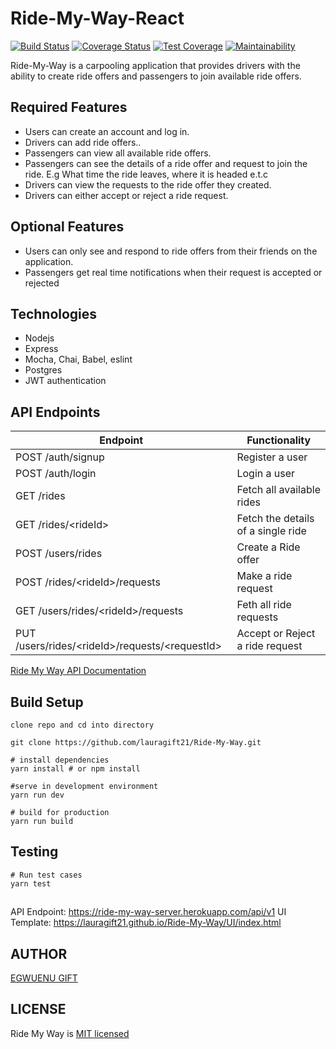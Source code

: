 
# Ride-My-Way-React

[![Build Status](https://travis-ci.org/lauragift21/Ride-My-Way-React.svg?branch=develop)](https://travis-ci.org/lauragift21/Ride-My-Way-React)
[![Coverage Status](https://coveralls.io/repos/github/lauragift21/Ride-My-Way-React/badge.svg?branch=develop)](https://coveralls.io/github/lauragift21/Ride-My-Way-React?branch=Add-coverall-code-coverage)
[![Test Coverage](https://api.codeclimate.com/v1/badges/8a2e27f9bb301da35fc9/test_coverage)](https://codeclimate.com/github/lauragift21/Ride-My-Way-React/test_coverage)
[![Maintainability](https://api.codeclimate.com/v1/badges/8a2e27f9bb301da35fc9/maintainability)](https://codeclimate.com/github/lauragift21/Ride-My-Way-React/maintainability)

Ride-My-Way is a carpooling application that provides drivers with the ability to create ride offers and passengers to join available ride offers.

## Required Features

- Users can create an account and log in.
- Drivers can add ride offers..
- Passengers can view all available ride offers.
- Passengers can see the details of a ride offer and request to join the ride. E.g What time
  the ride leaves, where it is headed e.t.c
- Drivers can view the requests to the ride offer they created.
- Drivers can either accept or reject a ride request.

## Optional Features

- Users can only see and respond to ride offers from their friends on the application.
- Passengers get real time notifications when their request is accepted or rejected

## Technologies

- Nodejs
- Express
- Mocha, Chai, Babel, eslint
- Postgres
- JWT authentication

## API Endpoints

| Endpoint                                         | Functionality                      |
| ------------------------------------------------ | ---------------------------------- |
| POST /auth/signup                                | Register a user                    |
| POST /auth/login                                 | Login a user                       |
| GET /rides                                       | Fetch all available rides          |
| GET /rides/\<rideId>                             | Fetch the details of a single ride |
| POST /users/rides                                | Create a Ride offer                |
| POST /rides/\<rideId>/requests                   | Make a ride request                |
| GET /users/rides/\<rideId>/requests              | Feth all ride requests             |
| PUT /users/rides/\<rideId>/requests/\<requestId> | Accept or Reject a ride request    |

[Ride My Way API Documentation](https://ridemyway13.docs.apiary.io/#)

## Build Setup

```
clone repo and cd into directory

git clone https://github.com/lauragift21/Ride-My-Way.git
```
```
# install dependencies
yarn install # or npm install

#serve in development environment
yarn run dev

# build for production
yarn run build
```

## Testing

```
# Run test cases
yarn test
```

##

API Endpoint: https://ride-my-way-server.herokuapp.com/api/v1
UI Template: https://lauragift21.github.io/Ride-My-Way/UI/index.html

## AUTHOR

[EGWUENU GIFT](https://github.com/lauragift21)

## LICENSE

Ride My Way is [MIT licensed](https://github.com/lauragift21/Ride-My-Way/blob/develop/LICENSE)
